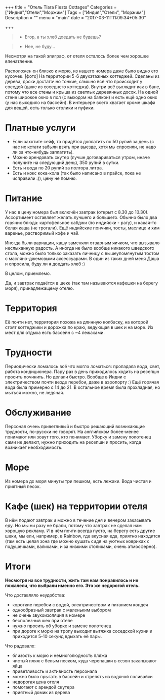 +++
title = "Отель Tiara Fiesta Cottages"
Categories = ["Индия","Отели","Моржим"]
Tags = ["Индия","Отели", "Моржим"]
Description = ""
menu = "main"
date = "2017-03-11T11:09:34+05:30"

+++

> - Егор, а ты хлеб доедать не будешь?

> - Нее, не буду...

Несмотря на такой эпиграф, от отеля осталось более чем хорошее впечатление.

Расположен он близко к морю, из нашего номера даже было видно его кусочек. [фото]
На территории 5-6 двухэтажных коттеджей.
Сделаны из дерева, доски достаточно тонкие, слышно всё что происходит у соседей (даже из соседнего коттеджа).
Внутри всё выглядит как в бане, потому что все стены и крыша из светлых деревянных досок.
На одной стене широкое окно в пол (с выходом на балкон) и есть ещё одно окно (у нас выходило на бассейн).
В интерьере всего хватает кроме шкафа для вещей, есть только столики и пуфики.

# Платные услуги
* Если захотите сейф, то придётся доплатить по 50 рупий за день
(с нас их кстати забыли взять при выезде, хотя мы спросили, не надо ли за что-нибудь заплатить).
* Можно арендовать скутер (лучше договариваться утром, иначе получите на следующий день), 350 рупий в сутки.
* Есть и вода по 20 рупий за полтора литра.
* Есть и кокс кока-кола (так было написано в прайсе, пока не исправили :)), цену не помню.

# Питание
У нас в цену номера был включён завтрак (открыт с 8.30 до 10.30).
Ассортимент оставляет желать лучшего и большего.
Обычно было два горячих блюда: картофельное сабджи (по индийски - рагу), и какая-то белая каша (не трогали).
Ещё индийские пончики, тосты, маслице и хим варенье, растворимый кофе и чай.

Иногда были вариации, кашу заменяли отварным яичком, что вызывало неслыханную радость.
А иногда не было вообще никакого шведского стола, можно было только
заказать яичницу с вышеупомянутым тостом с масляно-джемовыми аксессуарами.
В один из таких дней меня Даша и спросила, буду ли я доедать хлеб :)

В целом, приемлемо.

Да, и завтрак подаётся в шеке (так там называются кафешки на берегу моря), принадлежащему отелю.

# Территория

Её почти нет, территория похожа на длинную колбаску, на которой стоят коттеджики и дорожка по краю,
ведующая в шек и на море. Из мест для отдыха есть бассейн с ~4 лежаками.

# Трудности

Периодически ломалось всё что могло ломаться: пропадала вода, свет, работа кондиционера.
Пару раз в день приходилось ходить на ресепшн просить починить. Но делали быстро.
Вообще в Индии с электричеством почти везде перебои, даже в аэропорту :)
Ещё горячая вода была примерно с 14 до 21. В остальное время была прохладная, но мыться можно, не ледяная.

# Обслуживание

Персонал очень приветливый и быстро решающий возникающие трудности, по-русски не говорят.
На английском более-менее понимают или зовут того, кто понимает.
Уборку и замену полотенец сами не делают, нужно приходить на ресепшн и просить,
когда возникает необходимость.

# Море

Из номера до моря минуты три пешком, есть лежаки. Вода чистая и приятный песок.

# Кафе (шек) на территории отеля

В нём подают завтрак и можно в течение дня и вечером заказывать еду.
Но мы ни разу не брали, потому что завтрак не сделал нам хорошую рекламу.
И в нём почти всегда пусто, на берегу есть другие шеки, мы ели, например, в Rainbow,
где вкусная еда, приятно находится (там есть целая зона где можно кушать сидя на уютных ковриках с подушечками, валиками, и за низкими столиками, очень атмосферно).

# Итоги

**Несмотря на все трудности, жить там нам понравилось и не пожалели, что выбрали именно его.
Это же недорогой отель.**

Что доставляло неудобства:

* короткие перебои с водой, электричеством и питанием кондея
* однообразный завтрак с маленьким выбором
* не очень звукоизоляция в номере
* бесполезный шек при отеле
* нужно просить об уборке и замене полотенец
* при дороге к морю на тропу выходит вытяжка соседской кухни и приходится 5-10 секунд вдыхать её пары.

Что радовало:

* близость к морю и немноголюдность пляжа
* чистый пляж с белым песком, куда черепашки в сезон закапывают яйца
* приветливость и активность персонала
* можно было прыгать в бассейн и стрелять из водяной поливайки
* недорогая цена отеля
* помогают с арендой скутера
* приятный домик из дерева




